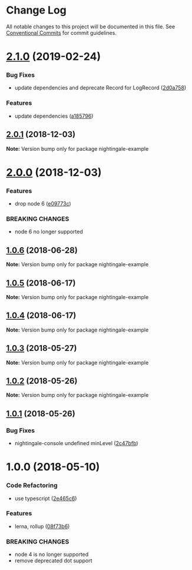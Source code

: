 # Change Log

All notable changes to this project will be documented in this file.
See [Conventional Commits](https://conventionalcommits.org) for commit guidelines.

# [2.1.0](https://github.com/christophehurpeau/nightingale/compare/nightingale-example@2.0.1...nightingale-example@2.1.0) (2019-02-24)


### Bug Fixes

* update dependencies and deprecate Record for LogRecord ([2d0a758](https://github.com/christophehurpeau/nightingale/commit/2d0a758))


### Features

* update dependencies ([a185796](https://github.com/christophehurpeau/nightingale/commit/a185796))





## [2.0.1](https://github.com/christophehurpeau/nightingale/compare/nightingale-example@2.0.0...nightingale-example@2.0.1) (2018-12-03)

**Note:** Version bump only for package nightingale-example





# [2.0.0](https://github.com/christophehurpeau/nightingale/compare/nightingale-example@1.0.6...nightingale-example@2.0.0) (2018-12-03)


### Features

* drop node 6 ([e09773c](https://github.com/christophehurpeau/nightingale/commit/e09773c))


### BREAKING CHANGES

* node 6 no longer supported





<a name="1.0.6"></a>
## [1.0.6](https://github.com/christophehurpeau/nightingale/compare/nightingale-example@1.0.5...nightingale-example@1.0.6) (2018-06-28)

**Note:** Version bump only for package nightingale-example





<a name="1.0.5"></a>
## [1.0.5](https://github.com/christophehurpeau/nightingale/compare/nightingale-example@1.0.4...nightingale-example@1.0.5) (2018-06-17)

**Note:** Version bump only for package nightingale-example





<a name="1.0.4"></a>
## [1.0.4](https://github.com/christophehurpeau/nightingale/compare/nightingale-example@1.0.3...nightingale-example@1.0.4) (2018-06-17)

**Note:** Version bump only for package nightingale-example





<a name="1.0.3"></a>
## [1.0.3](https://github.com/christophehurpeau/nightingale/compare/nightingale-example@1.0.2...nightingale-example@1.0.3) (2018-05-27)

**Note:** Version bump only for package nightingale-example





<a name="1.0.2"></a>
## [1.0.2](https://github.com/christophehurpeau/nightingale/compare/nightingale-example@1.0.1...nightingale-example@1.0.2) (2018-05-26)

**Note:** Version bump only for package nightingale-example





<a name="1.0.1"></a>
## [1.0.1](https://github.com/christophehurpeau/nightingale/compare/nightingale-example@1.0.0...nightingale-example@1.0.1) (2018-05-26)


### Bug Fixes

* nightingale-console undefined minLevel ([2c47bfb](https://github.com/christophehurpeau/nightingale/commit/2c47bfb))





<a name="1.0.0"></a>
# 1.0.0 (2018-05-10)


### Code Refactoring

* use typescript ([2e465c6](https://github.com/christophehurpeau/nightingale/commit/2e465c6))


### Features

* lerna, rollup ([08f73b6](https://github.com/christophehurpeau/nightingale/commit/08f73b6))


### BREAKING CHANGES

* node 4 is no longer supported
* remove deprecated dot support
